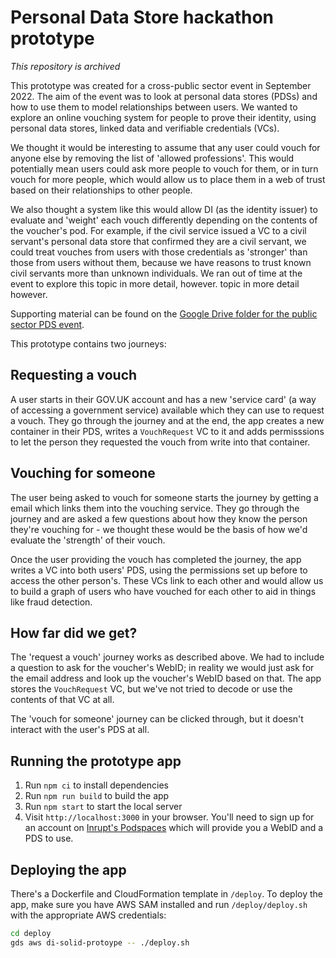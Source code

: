 # Personal Data Store hackathon prototype

_This repository is archived_

This prototype was created for a cross-public sector event in September 2022. The aim of the event was to look at personal data stores (PDSs) and how to use them to model relationships between users.
We wanted to explore an online vouching system for people to prove their identity, using personal data stores, linked data and verifiable credentials (VCs).

We thought it would be interesting to assume that any user could vouch for anyone else by removing the list of 'allowed professions'. This would potentially mean users could ask more people to vouch for them, or in turn vouch for more people, which would allow us to place them in a web of trust based on their relationships to other people.

We also thought a system like this would allow DI (as the identity issuer) to evaluate and 'weight' each vouch differently depending on the contents of the voucher's pod.
For example, if the civil service issued a VC to a civil servant's personal data store that confirmed they are a civil servant, we could treat vouches from users with those credentials as 'stronger' than those from users without them, because we have reasons to trust known civil servants more than unknown individuals. We ran out of time at the event to explore this topic in more detail, however.
topic in more detail however.

Supporting material can be found on the [Google Drive folder for the public sector PDS event](https://drive.google.com/drive/folders/1FJm-azglfwbVEepQJlq3jGTkMJIA_e2B).

This prototype contains two journeys:

## Requesting a vouch

A user starts in their GOV.UK account and has a new 'service card' (a way of accessing a government service) available which they can use to request a vouch. They go through the journey and at the
end, the app creates a new container in their PDS, writes a `VouchRequest` VC to it and adds permisssions to let the person
they requested the vouch from write into that container.

## Vouching for someone

The user being asked to vouch for someone starts the journey by getting a email which links them into the vouching service.
They go through the journey and are asked a few questions about how they know the person they're vouching for - we thought
these would be the basis of how we'd evaluate the 'strength' of their vouch.

Once the user providing the vouch has completed the journey, the app writes a VC into both users' PDS, using the permissions set up before to access the
other person's. These VCs link to each other and would allow us to build a graph of users who have vouched for each other to
aid in things like fraud detection.

## How far did we get?

The 'request a vouch' journey works as described above. We had to include a question to ask for the voucher's WebID; in reality we would just ask for the email address and look up the voucher's WebID based on that. The app stores the `VouchRequest` VC, but we've not tried to decode or use the contents of that VC at all.

The 'vouch for someone' journey can be clicked through, but it doesn't interact with the user's PDS at all.

## Running the prototype app

1. Run `npm ci` to install dependencies
2. Run `npm run build` to build the app
3. Run `npm start` to start the local server
4. Visit `http://localhost:3000` in your browser. You'll need to sign up for an account on [Inrupt's Podspaces](https://start.inrupt.com) which will provide you a WebID and a PDS to use.

## Deploying the app

There's a Dockerfile and CloudFormation template in `/deploy`.
To deploy the app, make sure you have AWS SAM installed and run `/deploy/deploy.sh` with the appropriate AWS credentials:

```bash
cd deploy
gds aws di-solid-protoype -- ./deploy.sh
```
